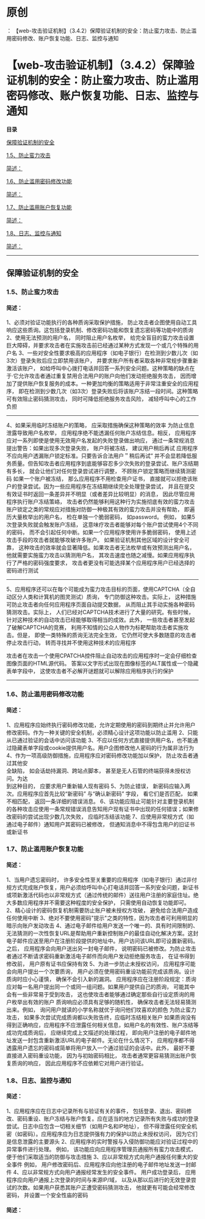 # 原创
：  【web-攻击验证机制】（3.4.2）保障验证机制的安全：防止蛮力攻击、防止滥用密码修改、账户恢复功能、日志、监控与通知

# 【web-攻击验证机制】（3.4.2）保障验证机制的安全：防止蛮力攻击、防止滥用密码修改、账户恢复功能、日志、监控与通知

**目录**

[保障验证机制的安全](#%E4%BF%9D%E9%9A%9C%E9%AA%8C%E8%AF%81%E6%9C%BA%E5%88%B6%E7%9A%84%E5%AE%89%E5%85%A8)

[1.5、防止蛮力攻击](#1.5%E3%80%81%E9%98%B2%E6%AD%A2%E8%9B%AE%E5%8A%9B%E6%94%BB%E5%87%BB)

[简述：](#%E7%AE%80%E8%BF%B0%EF%BC%9A)

[1.6、防止滥用密码修改功能](#1.6%E3%80%81%E9%98%B2%E6%AD%A2%E6%BB%A5%E7%94%A8%E5%AF%86%E7%A0%81%E4%BF%AE%E6%94%B9%E5%8A%9F%E8%83%BD)

[简述：](#%E7%AE%80%E8%BF%B0%EF%BC%9A)

[1.7、防止滥用账户恢复功能](#1.7%E3%80%81%E9%98%B2%E6%AD%A2%E6%BB%A5%E7%94%A8%E8%B4%A6%E6%88%B7%E6%81%A2%E5%A4%8D%E5%8A%9F%E8%83%BD)

[简述：](#%E7%AE%80%E8%BF%B0%EF%BC%9A)

[1.8、日志、监控与通知](#1.8%E3%80%81%E6%97%A5%E5%BF%97%E3%80%81%E7%9B%91%E6%8E%A7%E4%B8%8E%E9%80%9A%E7%9F%A5)

[简述：](#%E7%AE%80%E8%BF%B0%EF%BC%9A)

---


## 保障验证机制的安全

> 
<h3>1.5、防止蛮力攻击</h3>
<h4>简述：</h4>
1、必须对验证功能执行的各种质询采取保护措施， 防止攻击者企图使用自动工具响应这些质询。这包括登录机制、修改密码功能和恢复遗忘密码等功能中的质询
2、使用无法预测的用户名， 同时阻止用户名枚举， 给完全盲目的蛮力攻击设置巨大障碍，并要求攻击者在实施攻击前已经通过某种方式发现一个或几个特殊的用户名
3、一些对安全性要求极高的应用程序（如电子银行）在检测到少数儿次（如3次）登录失败后应立即禁用该账户， 井要求账户所有者采取各种非常规步骤重新激活该账户， 如给呼叫中心拨打电话并回答一系列安全问题。这种策略的缺点在于·它允许攻击者通过重复禁用合法用户的账户向他们发动拒绝服务攻击， 因而增加了提供账户恢复服务的成本。一种更加均衡的策略适用于非常注重安全的应用程序， 即在检测到少数几次（如3次）登录失败后将该账户冻结一段时间。这种策略可有效阻止密码猜测攻击， 同时可降低拒绝服务攻击风险， 减轻呼叫中心的工作负担
<hr/>
4、如果采用临时冻结账户的策略， 应采取措施确保这种策略的效率
为防止信息泄露导致用户名枚举， 应用程序绝不能透漏任何账户冻结信息。相反， 应用程序应对一系列即使是使用无效用户名发起的失败登录做出响应， 通过一条常规消息提出警告：如果出现多次登录失败， 账户将被冻结， 建议用户稍后再试
应用程序不应向用户透漏账户锁定标准。只要告诉合法用户＂稍后再试” 并不会显若降低服务质量。但告知攻击者应用程序到底能够容忍多少次失败的登录尝试、账户冻结期有多长， 就会让他们对任何登录尝试进行调整， 不顾账户锁定策略而继续猜测密码
如果一个账户被冻结， 那么应用程序不用检查用户证书， 直接就可以拒绝该账户的登录尝试。因为一些应用程序在冻结期继续完全处理登录尝试， 并且在提交有效证书时返回一条差异并不明显（或者差异比较明显）的消息， 因此尽管应用程序执行账户冻结策峈， 攻击者仍然能够利用这种行为实施彻底有效的蛮力攻击
账户锁定之类的常规应对措施对防御一种极其有效的蛮力攻击并没有帮助， 即遍历大量枚举出的用户名， 检在单独一个脆弱密码， 如password。
例如， 如果5次登录失败就会触发账户冻结， 这意味疗攻击者能够对每个账户尝试使用4个不同的密码， 而不会引起任何中断。如果一个应用程序使用许多脆弱密码， 使用上述攻击手段的攻击者就能够攻破许多账户。
如果验证机制其他区域的设计安全可靠， 这种攻击的效率就会显著降低。如果攻击者无法枚举或有效预测出用户名， 他就需要实施蛮力攻击以猜测用户名， 其攻击速度也随之减慢。如果应用程序执行了严格的密码强度要求， 攻击者更没有可能选择某个应用程序用户已经选择的密码进行测试
<hr/>
5、应用程序还可以在每个可能成为蛮力攻击目标的页面，使用CAPTCHA（全自动区分人类和计箕机的图灵测试）质询， 专门防御这种攻击。实际上， 这种措施可防止攻击者向任何应用程序页面自动提交数据， 从而阻止其手动实施各种密码猜测攻击。实际上， 人们已经对CAPTCHA技术进行了大量的研究。有些时候， 针对这种技术的自动攻击已经能够取得相当的成效。此外， 一些攻击者甚至发起了破解CAPTCHA的竞赛， 利用不知情的公众人物作为标靶帮助攻击者实施攻击。但是， 即使一类特殊的质询无法完全生效， 它仍然可使大多数随意的攻击者停止攻击行动， 转而寻找并不使用这种技术的应用程序

攻击者在攻击一个使用CPATCHA控件阻止自动攻击的应用程序时一定会仔细检查图像页面的HTML源代码。 答案以文字形式出现在图像标签的ALT属性或一个隐藏表单字段中， 这使攻击者不必解开谜题就可以解除应用租序执行的保护


---


> 
<h3>1.6、防止滥用密码修改功能</h3>
<h4>简述：</h4>
1、应用程序应始终执行密码修改功能，允许定期使用的密码到期终止并允许用户修改密码。作为一种关键的安全机制，必须精心设计这项功能以防止滥用
2、只能从已通过验证的会话中访问该功能
3、不应以任何方式直接提供用户名，也不能通过隐藏表单字段或cookie提供用户名。用户企图修改他人密码的行为属非法行为
4、作为一项高级防御措施，应用程序应对密码修改功能加以保护， 防止攻击者通过其他安<br/> 全缺陷， 如会话劫持漏洞、跨站点脚本， 甚至是无人石管的终端获得未授权访问。为达<br/> 到这种目的， 应要求用户重新输人现有密码
5、为防止错误， 新密码应输入两次。应用程序应首先比较“新密码” 与“确认新密码” 字段， 看它们是否匹配， 如果不相匹配， 返回一条详细的错误消息。
6、该功能应阻止可能针对主要登录机制的各种攻击应使用一条常规错误消息告知用户现有证书中出现的任何错误；如果修改密码的尝试出现少数几次失败， 应临时冻结该功能
7、应使用非常规方式（如通过电子邮件）通知用户其密码已被修改， 但通知消息中不得包含用户的旧证书或新证书


> 
<h3>1.7、防止滥用账户恢复功能</h3>
<h4>简述：</h4>
1、当用户遗忘密码时， 许多安全性至关重要的应用程序（如电子银行）通过非付规方式完成账户恢复，用户必须给呼叫中心打电话并回答一系列安全问题，新证书或项新激活代码也以非常规方式（通过传统的邮件）送往用户注册的家庭住址。绝大多数应用程序并不需要这种程度的安全保护， 只需使用自动恢复功能即可。
2、精心设计的密码恢复机制需要防止账户被未授权方攻破， 避免给合法用户造成任何使用中断
3、绝对不要使用密码"提示"之类的特性，因为攻击者可利用明显的暗示向账户发动攻击
4、通过电子邮件给用户发送一个唯一的、具有时间限制的、无法猜测的一次性恢复URL是帮助用户重新控制账户的最佳自动化解决方案。这封电子邮件应送至用户在注册阶段提供的地址中。用户访问该URL即可设置新密码。之后， 应用程序会向用户送出另一封电子邮件， 说明密码已被修改。为防止攻击者通过不断请求密码重新激活电子邮件而向用户发动拒绝服务攻击， 在证书得到修改前， 用户原有证书应保持有效
5、为进一步防止未授权访问， 应用程序可能会向用户提出一个次要质询， 用户必须在使用密码重设功能前完成该质询。设计质询时应小心谨慎， 确保不会引入新的漏洞。
应用程序应在注册阶段规定：质询应对每一名用户提出同一个或同一组问题。如果用户提供自己的质询， 可能其中会有一些非常易于受到攻击， 这也使攻击者能够通过确定那些自行设定质询的用户枚举出有效的账户
质询响应必须具有足够的随机性， 确保攻击者无法轻易猜测出来。例如， 询问用户就读的小学名称就优于询问他们坟喜欢的颜色
为防止蛮力攻击， 如果多次尝试完成质询都以失败告终，应临时冻结相关账户
如果质询没有得到正确响应，应用程序不应泄露任何相关信息，如用户名的有效性、账户冻结等
成功完成质询后， 应继续完成上文描述的处理过程， 即向用户注册的电子邮件地址发送一封包含重新激活URL的电子邮件。无论在什么情况下， 应用程序都不得透露用户遗忘的密码或简单将用户放入一个通过验证的会话中。此外， 最好不要直接进入密码重设功能， 因为与初始密码相比， 攻击者通常更容易猜测出账户恢复质询的响应， 因此应用程序不应依赖它对用户进行验证。


> 
<h3>1.8、日志、监控与通知</h3>
<h4>简述：</h4>
1、应用程序应在日志中记录所有与验证有关的事件， 包括登录、退出、密码修改、密码重设、账户冻结与账户恢复。应在适当的地方记录所有失败与成功的登录尝试。日志中应包含一切相关细节（如用户名和IP地址）， 但不得泄露任何安全机密（如密码）。应用程序应为日志提供强有力的保护以防止未授权访问， 因为它们是信息泄露的主要源头
2、应用程序的实时警报与入侵防御功能应对验证过程中的异常事件进行处理。
例如， 该功能应向应用程序管理员通报所有蛮力攻击模式， 便于他们采取适当的防御与攻击措施
3、应以非常规方式向用户通报任何重大的安全事件
例如， 用户修改密码后、应用程序应向他注册的电子邮件地址发送一封邮件
4、应以非常规方式向用户通报经常发生的安全事件。
用户成功登录后， 应用程序应向用户通报上次登录的时间与来源IP/域， 以及从那以后进行的无效登录尝试的次数。如果用户获悉其账户正遭受密码猜测攻击， 他就更有可能会经常修改密码， 并设置一个安全性庙的密码


#### 简述：
